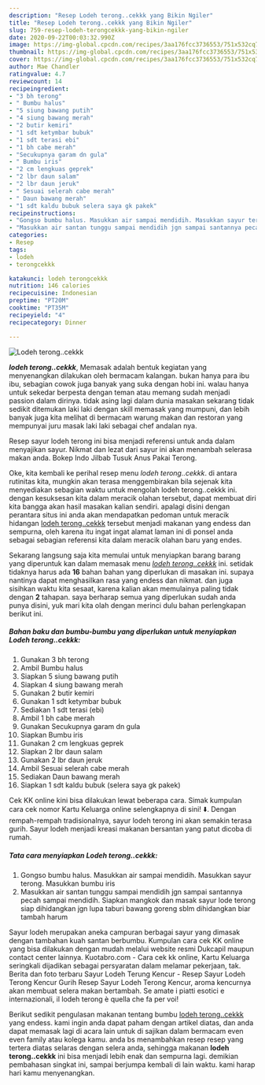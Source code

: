 ```yaml
---
description: "Resep Lodeh terong..cekkk yang Bikin Ngiler"
title: "Resep Lodeh terong..cekkk yang Bikin Ngiler"
slug: 759-resep-lodeh-terongcekkk-yang-bikin-ngiler
date: 2020-09-22T00:03:32.990Z
image: https://img-global.cpcdn.com/recipes/3aa176fcc3736553/751x532cq70/lodeh-terongcekkk-foto-resep-utama.jpg
thumbnail: https://img-global.cpcdn.com/recipes/3aa176fcc3736553/751x532cq70/lodeh-terongcekkk-foto-resep-utama.jpg
cover: https://img-global.cpcdn.com/recipes/3aa176fcc3736553/751x532cq70/lodeh-terongcekkk-foto-resep-utama.jpg
author: Mae Chandler
ratingvalue: 4.7
reviewcount: 14
recipeingredient:
- "3 bh terong"
- " Bumbu halus"
- "5 siung bawang putih"
- "4 siung bawang merah"
- "2 butir kemiri"
- "1 sdt ketymbar bubuk"
- "1 sdt terasi ebi"
- "1 bh cabe merah"
- "Secukupnya garam dn gula"
- " Bumbu iris"
- "2 cm lengkuas geprek"
- "2 lbr daun salam"
- "2 lbr daun jeruk"
- " Sesuai selerah cabe merah"
- " Daun bawang merah"
- "1 sdt kaldu bubuk selera saya gk pakek"
recipeinstructions:
- "Gongso bumbu halus. Masukkan air sampai mendidih. Masukkan sayur terong. Masukkan bumbu iris"
- "Masukkan air santan tunggu sampai mendidih jgn sampai santannya pecah sampai mendidih. Siapkan mangkok dan masak sayur lode terong siap dihidangkan jgn lupa taburi bawang goreng sblm dihidangkan biar tambah harum"
categories:
- Resep
tags:
- lodeh
- terongcekkk

katakunci: lodeh terongcekkk 
nutrition: 146 calories
recipecuisine: Indonesian
preptime: "PT20M"
cooktime: "PT35M"
recipeyield: "4"
recipecategory: Dinner

---
```



![Lodeh terong..cekkk](https://img-global.cpcdn.com/recipes/3aa176fcc3736553/751x532cq70/lodeh-terongcekkk-foto-resep-utama.jpg)

<b><i>lodeh terong..cekkk</i></b>, Memasak adalah bentuk kegiatan yang menyenangkan dilakukan oleh bermacam kalangan. bukan hanya para ibu ibu, sebagian cowok juga banyak yang suka dengan hobi ini. walau hanya untuk sekedar berpesta dengan teman atau memang sudah menjadi passion dalam dirinya. tidak asing lagi dalam dunia masakan sekarang tidak sedikit ditemukan laki laki dengan skill memasak yang mumpuni, dan lebih banyak juga kita melihat di bermacam warung makan dan restoran yang mempunyai juru masak laki laki sebagai chef andalan nya.

Resep sayur lodeh terong ini bisa menjadi referensi untuk anda dalam menyajikan sayur. Nikmat dan lezat dari sayur ini akan menambah selerasa makan anda. Bokep Indo Jilbab Tusuk Anus Pakai Terong.

Oke, kita kembali ke perihal resep menu <i>lodeh terong..cekkk</i>. di antara rutinitas kita, mungkin akan terasa menggembirakan bila sejenak kita menyediakan sebagian waktu untuk mengolah lodeh terong..cekkk ini. dengan kesuksesan kita dalam meracik olahan tersebut, dapat membuat diri kita bangga akan hasil masakan kalian sendiri. apalagi disini dengan perantara situs ini anda akan mendapatkan pedoman untuk meracik hidangan <u>lodeh terong..cekkk</u> tersebut menjadi makanan yang endess dan sempurna, oleh karena itu ingat ingat alamat laman ini di ponsel anda sebagai sebagian referensi kita dalam meracik olahan baru yang endes.


Sekarang langsung saja kita memulai untuk menyiapkan barang barang yang diperuntuk kan dalam memasak menu <u><i>lodeh terong..cekkk</i></u> ini. setidak tidaknya harus ada <b>16</b> bahan bahan yang diperlukan di masakan ini. supaya nantinya dapat menghasilkan rasa yang endess dan nikmat. dan juga sisihkan waktu kita sesaat, karena kalian akan memulainya paling tidak dengan <b>2</b> tahapan. saya berharap semua yang diperlukan sudah anda punya disini, yuk mari kita olah dengan merinci dulu bahan perlengkapan berikut ini.

<!--inarticleads1-->

##### Bahan baku dan bumbu-bumbu yang diperlukan untuk menyiapkan Lodeh terong..cekkk:

1. Gunakan 3 bh terong
1. Ambil  Bumbu halus
1. Siapkan 5 siung bawang putih
1. Siapkan 4 siung bawang merah
1. Gunakan 2 butir kemiri
1. Gunakan 1 sdt ketymbar bubuk
1. Sediakan 1 sdt terasi (ebi)
1. Ambil 1 bh cabe merah
1. Gunakan Secukupnya garam dn gula
1. Siapkan  Bumbu iris
1. Gunakan 2 cm lengkuas geprek
1. Siapkan 2 lbr daun salam
1. Gunakan 2 lbr daun jeruk
1. Ambil  Sesuai selerah cabe merah
1. Sediakan  Daun bawang merah
1. Siapkan 1 sdt kaldu bubuk (selera saya gk pakek)


Cek KK online kini bisa dilakukan lewat beberapa cara. Simak kumpulan cara cek nomor Kartu Keluarga online selengkapnya di sini! ⬇️. Dengan rempah-rempah tradisionalnya, sayur lodeh terong ini akan semakin terasa gurih. Sayur lodeh menjadi kreasi makanan bersantan yang patut dicoba di rumah. 

<!--inarticleads2-->

##### Tata cara menyiapkan Lodeh terong..cekkk:

1. Gongso bumbu halus. Masukkan air sampai mendidih. Masukkan sayur terong. Masukkan bumbu iris
1. Masukkan air santan tunggu sampai mendidih jgn sampai santannya pecah sampai mendidih. Siapkan mangkok dan masak sayur lode terong siap dihidangkan jgn lupa taburi bawang goreng sblm dihidangkan biar tambah harum


Sayur lodeh merupakan aneka campuran berbagai sayur yang dimasak dengan tambahan kuah santan berbumbu. Kumpulan cara cek KK online yang bisa dilakukan dengan mudah melalui website resmi Dukcapil maupun contact center lainnya. Kuotabro.com - Cara cek kk online, Kartu Keluarga seringkali dijadikan sebagai persyaratan dalam melamar pekerjaan, tak. Berita dan foto terbaru Sayur Lodeh Terung Kencur - Resep Sayur Lodeh Terong Kencur Gurih Resep Sayur Lodeh Terong Kencur, aroma kencurnya akan membuat selera makan bertambah. Se amate i piatti esotici e internazionali, il lodeh terong è quella che fa per voi! 

Berikut sedikit pengulasan makanan tentang bumbu <u>lodeh terong..cekkk</u> yang endess. kami ingin anda dapat paham dengan artikel diatas, dan anda dapat memasak lagi di acara lain untuk di sajikan dalam bermacam even even family atau kolega kamu. anda bs menambahkan resep resep yang tertera diatas selaras dengan selera anda, sehingga makanan <b>lodeh terong..cekkk</b> ini bisa menjadi lebih enak dan sempurna lagi. demikian pembahasan singkat ini, sampai berjumpa kembali di lain waktu. kami harap hari kamu menyenangkan.
